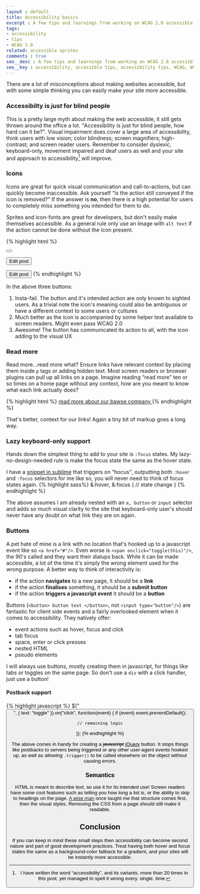 ```yaml
---
layout : default
title: Accessibility basics
excerpt : A few tips and learnings from working on WCAG 2.0 accessible sites
tags:
- accessibility
- tips
- WCAG 2.0
related: accessible sprites
comments : true
seo__desc : A few tips and learnings from working on WCAG 2.0 accessible sites
seo__key : accessibility, accessible tips, accessibility tips, WCAG, WCAG 2.0, accessible web, low vision, blind, screen reader, screen-reader, high contrast, icon, button
---
```

There are a lot of misconceptions about making websites accessible, but with some simple thinking you can easily make your site more accessible.
<!-- /intro -->

### Accessibilty is *just* for blind people
This is a pretty large myth about making the web accessible, it still gets thrown around the office a lot. <q>Accessibility is just for blind people, how hard can it be?</q>. Visual impairment does cover a large area of accessibility, think users with low vision; color blindness; screen magnifiers; high-contrast; and screen reader users. Remember to consider dyslexic, keyboard-only, movement impaired and deaf users as well and your site and approach to accessibility[^1] will improve.

### Icons
Icons are great for quick visual communication and call-to-actions, but can quickly become inaccessible. Ask yourself <q>is the action still conveyed if the icon is removed?</q> If the answer is **no**, then there is a high potential for users to completely miss something you intended for them to do.

Sprites and icon-fonts are great for developers, but don't easily make themselves accessible. As a general rule only use an image with `alt text` if the action cannot be done without the icon present.

{% highlight html %}
<!-- 1 -->
<button><i class="icon-edit"> </i> </button> 

<!-- 2 -->
<button><i class="icon-edit"> </i> <span class="visuallyhidden">Edit post</span></button>

<!-- 3 -->
<button><i class="icon-edit"> </i> Edit post</button>
{% endhighlight %}

In the above three buttons:

1. Insta-fail. The button and it's intended action are only known to sighted users. As a trivial note the icon's meaning could also be ambiguous or have a different context to some users or cultures
1. Much better as the icon is accompanied by some helper text available to screen readers. Might even pass WCAG 2.0
3. Awesome! The button has communicated its action to all, with the icon adding to the visual UX

### Read more
Read more...read more what? Ensure links have relevant context by placing them inside `p` tags or  adding hidden text. Most screen readers or browser plugins can pull up all links on a page. Imagine reading <q>read more</q> ten or so times on a home page without any context, how are you meant to know what each link actually does?

{% highlight html %}
<a href="/about">
   read more
   <span class="visuallyhidden"> about our bawse company</span>
</a>
{% endhighlight %}

That's better, context for our links! Again a tiny bit of markup goes a long way.

### Lazy keyboard-only support
Hands down the simplest thing to add to your site is `:focus` states. My lazy-no-design-needed rule is make the focus state the same as the hover state. 

I have a [snippet in sublime](https://github.com/Piderman/sublime__settings/blob/master/User/Sass/hover-focus.sublime-snippet) that triggers on <q>hocus</q>, outputting both `:hover` and `:focus` selectors for me like so, you will never need to think of focus states again.
{% highlight sass%}
&:hover,
&:focus {
    // state change
}
{% endhighlight %}

The above assumes I am already nested with an `a, button` or `input` selector and adds so much visual clarity to the site that keyboard-only user's should never have any doubt on what link they are on again.

### Buttons
A pet hate of mine is a link with no location that's hooked up to a javascript event like so `<a href="#"/>`. Even worse is `<span onclick="toggle(this)"/>`, the 90's called and they want their dialups back. While it can be made accessible, a lot of the time it's simply the wrong element used for the wrong purpose. A better way to think of interactivity is:

* if the action **navigates** to a new page, it should be a **link**
* if the action **finalises** something, it should be a **submit button**
* if the action **triggers a javascript event** it should be a **button**

Buttons (`<button> button text </button>`, not `<input type="button"/>`) are fantastic for client side events and a fairly overlooked element when it comes to accessibility. They natively offer:

* event actions such as hover, focus and click
* tab focus
* space, enter or click presses
* nested HTML
* pseudo elements

I will always use buttons, mostly creating them in javascript, for things like tabs or toggles on the same page. So don't use a `div` with a click handler, just use a button!

#### Postback support
{% highlight javascript %}
$("<button>", {
    text: "toggle"
}).on("click", function(event) {
    if (event) event.preventDefault();

    // remaining logic
});
{% endhighlight %}

The above comes in handy for creating a <del>javascript</del> <ins>jQuery</ins> button. It stops things like postbacks to servers being triggered or any other user-agent events hooked up, as well as allowing `.trigger()` to be called elsewhere on the object without causing errors.

### Semantics
HTML is meant to describe text, so use it for its intended use! Screen readers have some cool features such as telling you how long a list is, or the ability to skip to headings on the page. [A wise man](http://twitter.com/DanielOgden) once taught me that structure comes first, then the visual styles. Removing the CSS from a page should still make it readable.


## Conclusion
If you can keep in mind these small steps then accessibility can become second nature and part of good development practices. Treat having both hover and focus states the same as a background-color fallback for a gradient, and your sites will be instantly more accessible.

[^1]: I have written the word <q>accessibility</q>, and its variants, more than 20 times in this post, yet managed to spell it wrong every. single. time.
